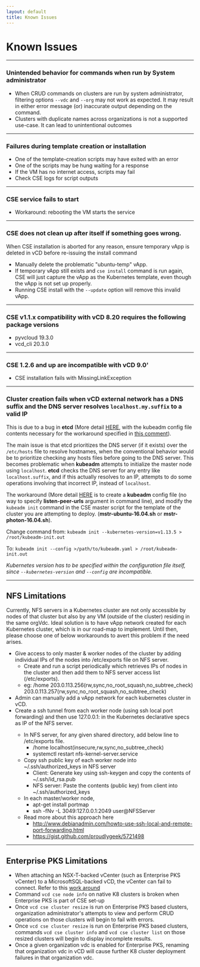 ```yaml
---
layout: default
title: Known Issues
---
```

# Known Issues

<a name="general"></a>

---

### Unintended behavior for commands when run by System administrator

- When CRUD commands on clusters are run by system administrator, filtering 
options `--vdc` and `--org` may not work as expected. It may result in either 
error message (or) inaccurate output depending on the command.
- Clusters with duplicate names across organizations is not a supported use-case. 
It can lead to unintentional outcomes

---

### Failures during template creation or installation

- One of the template-creation scripts may have exited with an error
- One of the scripts may be hung waiting for a response
- If the VM has no internet access, scripts may fail
- Check CSE logs for script outputs

---

### CSE service fails to start

- Workaround: rebooting the VM starts the service

---

### CSE does not clean up after itself if something goes wrong.

When CSE installation is aborted for any reason, ensure temporary vApp is deleted in vCD before re-issuing the install command

- Manually delete the problematic "ubuntu-temp" vApp.
- If temporary vApp still exists and `cse install` command is run again, CSE will just capture the vApp as the Kubernetes template, even though the vApp is not set up properly.
- Running CSE install with the `--update` option will remove this invalid vApp.

---

### CSE v1.1.x compatibility with vCD 8.20 requires the following package versions

- pyvcloud 19.3.0
- vcd_cli 20.3.0

---

### CSE 1.2.6 and up are incompatible with vCD 9.0'

- CSE installation fails with MissingLinkException

---

### Cluster creation fails when vCD external network has a DNS suffix and the DNS server resolves `localhost.my.suffix` to a valid IP

This is due to a bug in **etcd** (More detail [HERE](https://github.com/kubernetes/kubernetes/issues/57709), with the kubeadm config file contents necessary for the workaround specified in [this comment](https://github.com/kubernetes/kubernetes/issues/57709#issuecomment-355709778)).

The main issue is that etcd prioritizes the DNS server (if it exists) over the `/etc/hosts` file to resolve hostnames, when the conventional behavior would be to prioritize checking any hosts files before going to the DNS server. This becomes problematic when **kubeadm** attempts to initialize the master node using `localhost`. **etcd** checks the DNS server for any entry like `localhost.suffix`, and if this actually resolves to an IP, attempts to do some operations involving that incorrect IP, instead of `localhost`.

The workaround (More detail [HERE](https://github.com/kubernetes/kubernetes/issues/57709#issuecomment-355709778) is to create a **kubeadm** config file (no way to specify **listen-peer-urls** argument in command line), and modify the `kubeadm init` command in the CSE master script for the template of the cluster you are attempting to deploy. (**mstr-ubuntu-16.04.sh** or **mstr-photon-16.04.sh**).

Change command from: `kubeadm init --kubernetes-version=v1.13.5 > /root/kubeadm-init.out`

To: `kubeadm init --config >/path/to/kubeadm.yaml > /root/kubeadm-init.out`

*Kubernetes version has to be specified within the configuration file itself, since `--kubernetes-version` and `--config` are incompatible.*

---

<a name="nfs"></a>

## NFS Limitations

Currently, NFS servers in a Kubernetes cluster are not only accessible
by nodes of that cluster but also by any VM (outside of the cluster)
residing in the same orgVdc. Ideal solution is to have vApp network
created for each Kubernetes cluster, which is in our road-map to
implement. Until then, please choose one of below workarounds to
avert this problem if the need arises.

- Give access to only master & worker nodes of the cluster by adding individual IPs of the nodes into /etc/exports file on NFS server.
    - Create and run a script periodically which retrieves IPs of nodes in the cluster and then add them to NFS server access list (/etc/exports).
    - eg: /home 203.0.113.256(rw,sync,no_root_squash,no_subtree_check) 203.0.113.257(rw,sync,no_root_squash,no_subtree_check)
- Admin can manually add a vApp network for each kubernetes cluster in vCD.
- Create a ssh tunnel from each worker node (using ssh local port forwarding) and then use 127.0.0.1:<port> in the  Kubernetes declarative specs as IP of the NFS server.
    - In NFS server, for any given shared directory, add below line to /etc/exports file.
        - /home localhost(insecure,rw,sync,no_subtree_check)
        - systemctl restart nfs-kernel-server.service
    - Copy ssh public key of each worker node into ~/.ssh/authorized_keys in NFS server
        - Client: Generate key using ssh-keygen and copy the contents of ~/.ssh/id_rsa.pub
        - NFS server: Paste the contents (public key) from client into ~/.ssh/authorized_keys
    - In each master/worker node,
        - apt-get install portmap
        - ssh -fNv -L 3049:127.0.0.1:2049 user@NFSServer
    - Read more about this approach here
        - http://www.debianadmin.com/howto-use-ssh-local-and-remote-port-forwarding.html
        - https://gist.github.com/proudlygeek/5721498

---

<a name="ent-pks"></a>

## Enterprise PKS Limitations

* When attaching an NSX-T-backed vCenter (such as Enterprise PKS vCenter) to a 
MicrosoftSQL-backed vCD, the vCenter can fail to connect. Refer to this 
[work around](https://docs.vmware.com/en/vCloud-Director/9.7/rn/vmware-vcloud-director-for-service-providers-97-release-notes.html)
* Command `vcd cse node info` on native K8 clusters is broken when 
Enterprise PKS is part of CSE set-up
* Once `vcd cse cluster resize` is run on Enterprise PKS based clusters, 
organization administrator's attempts to view and perform CRUD operations on those 
clusters will begin to fail with errors.
* Once `vcd cse cluster resize` is run on Enterprise PKS based clusters, commands 
`vcd cse cluster info` and `vcd cse cluster list` on those resized clusters will begin to display 
incomplete results. 
* Once a given organization vdc is enabled for Enterprise PKS, 
renaming that organization vdc in vCD will cause further K8 cluster deployment 
failures in that organization vdc.
